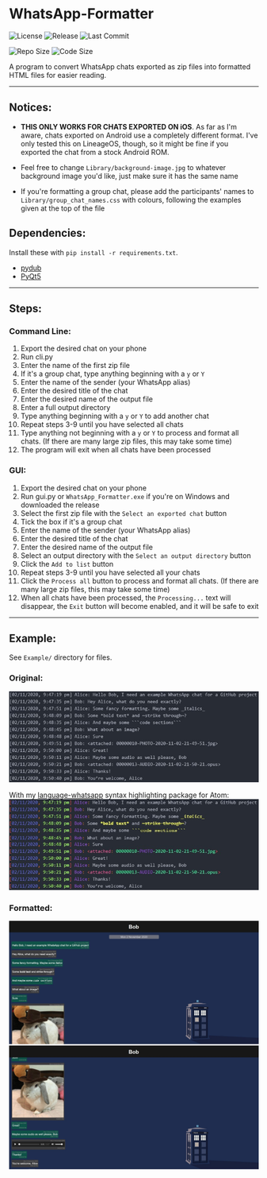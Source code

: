 # WhatsApp-Formatter

![License](https://img.shields.io/github/license/DoctorDalek1963/WhatsApp-Formatter)
![Release](https://img.shields.io/github/v/release/DoctorDalek1963/WhatsApp-Formatter)
![Last Commit](https://img.shields.io/github/last-commit/DoctorDalek1963/WhatsApp-Formatter)

![Repo Size](https://img.shields.io/github/repo-size/DoctorDalek1963/WhatsApp-Formatter)
![Code Size](https://img.shields.io/github/languages/code-size/DoctorDalek1963/WhatsApp-Formatter)

A program to convert WhatsApp chats exported as zip files into formatted HTML files for easier reading.

---

## Notices:
- **THIS ONLY WORKS FOR CHATS EXPORTED ON iOS**. As far as I'm aware, chats exported on Android use a completely different format. I've only tested this on LineageOS, though, so it might be fine if you exported the chat from a stock Android ROM.

- Feel free to change `Library/background-image.jpg` to whatever background image you'd like, just make sure it has the same name
- If you're formatting a group chat, please add the participants' names to `Library/group_chat_names.css` with colours, following the examples given at the top of the file

## Dependencies:
Install these with `pip install -r requirements.txt`.
- [pydub](https://pypi.org/project/pydub/)
- [PyQt5](https://pypi.org/project/PyQt5/)

---

## Steps:

### Command Line:
1. Export the desired chat on your phone
2. Run cli.py
3. Enter the name of the first zip file
4. If it's a group chat, type anything beginning with a `y` or `Y`
5. Enter the name of the sender (your WhatsApp alias)
6. Enter the desired title of the chat
7. Enter the desired name of the output file
8. Enter a full output directory
9. Type anything beginning with a `y` or `Y` to add another chat
10. Repeat steps 3-9 until you have selected all chats
11. Type anything not beginning with a `y` or `Y` to process and format all chats. (If there are many large zip files, this may take some time)
12. The program will exit when all chats have been processed

### GUI:
1. Export the desired chat on your phone
2. Run gui.py or `WhatsApp_Formatter.exe` if you're on Windows and downloaded the release
3. Select the first zip file with the `Select an exported chat` button
4. Tick the box if it's a group chat
5. Enter the name of the sender (your WhatsApp alias)
6. Enter the desired title of the chat
7. Enter the desired name of the output file
8. Select an output directory with the `Select an output directory` button
9. Click the `Add to list` button
10. Repeat steps 3-9 until you have selected all your chats
11. Click the `Process all` button to process and format all chats. (If there are many large zip files, this may take some time)
12. When all chats have been processed, the `Processing...` text will disappear, the `Exit` button will become enabled, and it will be safe to exit

---

## Example:
See `Example/` directory for files.

### Original:
![Exported chat in plain text](Example/Images/o1.jpg)


With my [language-whatsapp](https://github.com/DoctorDalek1963/language-whatsapp) syntax highlighting package for Atom:
![Exported chat in highlighted plain text](Example/Images/o2.jpg)

### Formatted:
![Formatted chat 1](Example/Images/f1.jpg)
![Formatted chat 2](Example/Images/f2.jpg)
